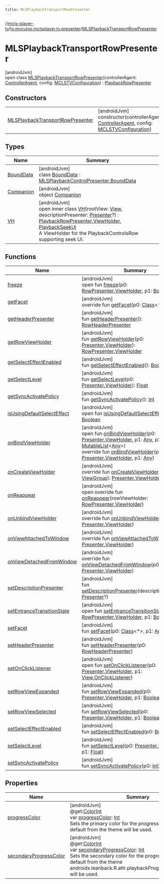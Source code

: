 ```yaml
---
title: MLSPlaybackTransportRowPresenter
---
```

//[mcls-player-tv](../../../index.html)/[tv.mycujoo.mclsplayer.tv.presenter](../index.html)/[MLSPlaybackTransportRowPresenter](index.html)



# MLSPlaybackTransportRowPresenter



[androidJvm]\
open class [MLSPlaybackTransportRowPresenter](index.html)(controllerAgent: [ControllerAgent](../../tv.mycujoo.mclsplayer.tv.controller/-controller-agent/index.html), config: [MCLSTVConfiguration](../../tv.mycujoo.mclsplayer.tv.config/-m-c-l-s-t-v-configuration/index.html)) : [PlaybackRowPresenter](https://developer.android.com/reference/kotlin/androidx/leanback/widget/PlaybackRowPresenter.html)



## Constructors


| | |
|---|---|
| [MLSPlaybackTransportRowPresenter](-m-l-s-playback-transport-row-presenter.html) | [androidJvm]<br>constructor(controllerAgent: [ControllerAgent](../../tv.mycujoo.mclsplayer.tv.controller/-controller-agent/index.html), config: [MCLSTVConfiguration](../../tv.mycujoo.mclsplayer.tv.config/-m-c-l-s-t-v-configuration/index.html)) |


## Types


| Name | Summary |
|---|---|
| [BoundData](-bound-data/index.html) | [androidJvm]<br>class [BoundData](-bound-data/index.html) : [MLSPlaybackControlPresenter.BoundData](../-m-l-s-playback-control-presenter/-bound-data/index.html) |
| [Companion](-companion/index.html) | [androidJvm]<br>object [Companion](-companion/index.html) |
| [VH](-v-h/index.html) | [androidJvm]<br>open inner class [VH](-v-h/index.html)(rootView: [View](https://developer.android.com/reference/kotlin/android/view/View.html), descriptionPresenter: [Presenter](https://developer.android.com/reference/kotlin/androidx/leanback/widget/Presenter.html)?) : [PlaybackRowPresenter.ViewHolder](https://developer.android.com/reference/kotlin/androidx/leanback/widget/PlaybackRowPresenter.ViewHolder.html), [PlaybackSeekUi](https://developer.android.com/reference/kotlin/androidx/leanback/widget/PlaybackSeekUi.html)<br>A ViewHolder for the PlaybackControlsRow supporting seek UI. |


## Functions


| Name | Summary |
|---|---|
| [freeze](index.html#-1318720813%2FFunctions%2F-1202460562) | [androidJvm]<br>open fun [freeze](index.html#-1318720813%2FFunctions%2F-1202460562)(p0: [RowPresenter.ViewHolder](https://developer.android.com/reference/kotlin/androidx/leanback/widget/RowPresenter.ViewHolder.html), p1: [Boolean](https://kotlinlang.org/api/latest/jvm/stdlib/kotlin/-boolean/index.html)) |
| [getFacet](index.html#-789590756%2FFunctions%2F-1202460562) | [androidJvm]<br>override fun [getFacet](index.html#-789590756%2FFunctions%2F-1202460562)(p0: [Class](https://developer.android.com/reference/kotlin/java/lang/Class.html)&lt;*&gt;): [Any](https://kotlinlang.org/api/latest/jvm/stdlib/kotlin/-any/index.html)? |
| [getHeaderPresenter](index.html#257261990%2FFunctions%2F-1202460562) | [androidJvm]<br>fun [getHeaderPresenter](index.html#257261990%2FFunctions%2F-1202460562)(): [RowHeaderPresenter](https://developer.android.com/reference/kotlin/androidx/leanback/widget/RowHeaderPresenter.html) |
| [getRowViewHolder](index.html#-1918726553%2FFunctions%2F-1202460562) | [androidJvm]<br>fun [getRowViewHolder](index.html#-1918726553%2FFunctions%2F-1202460562)(p0: [Presenter.ViewHolder](https://developer.android.com/reference/kotlin/androidx/leanback/widget/Presenter.ViewHolder.html)): [RowPresenter.ViewHolder](https://developer.android.com/reference/kotlin/androidx/leanback/widget/RowPresenter.ViewHolder.html) |
| [getSelectEffectEnabled](index.html#52688781%2FFunctions%2F-1202460562) | [androidJvm]<br>fun [getSelectEffectEnabled](index.html#52688781%2FFunctions%2F-1202460562)(): [Boolean](https://kotlinlang.org/api/latest/jvm/stdlib/kotlin/-boolean/index.html) |
| [getSelectLevel](index.html#-682570396%2FFunctions%2F-1202460562) | [androidJvm]<br>fun [getSelectLevel](index.html#-682570396%2FFunctions%2F-1202460562)(p0: [Presenter.ViewHolder](https://developer.android.com/reference/kotlin/androidx/leanback/widget/Presenter.ViewHolder.html)): [Float](https://kotlinlang.org/api/latest/jvm/stdlib/kotlin/-float/index.html) |
| [getSyncActivatePolicy](index.html#-934725223%2FFunctions%2F-1202460562) | [androidJvm]<br>fun [getSyncActivatePolicy](index.html#-934725223%2FFunctions%2F-1202460562)(): [Int](https://kotlinlang.org/api/latest/jvm/stdlib/kotlin/-int/index.html) |
| [isUsingDefaultSelectEffect](index.html#-1663290313%2FFunctions%2F-1202460562) | [androidJvm]<br>open fun [isUsingDefaultSelectEffect](index.html#-1663290313%2FFunctions%2F-1202460562)(): [Boolean](https://kotlinlang.org/api/latest/jvm/stdlib/kotlin/-boolean/index.html) |
| [onBindViewHolder](index.html#-1615119423%2FFunctions%2F-1202460562) | [androidJvm]<br>open fun [onBindViewHolder](index.html#-1615119423%2FFunctions%2F-1202460562)(p0: [Presenter.ViewHolder](https://developer.android.com/reference/kotlin/androidx/leanback/widget/Presenter.ViewHolder.html), p1: [Any](https://kotlinlang.org/api/latest/jvm/stdlib/kotlin/-any/index.html), p2: [MutableList](https://kotlinlang.org/api/latest/jvm/stdlib/kotlin.collections/-mutable-list/index.html)&lt;[Any](https://kotlinlang.org/api/latest/jvm/stdlib/kotlin/-any/index.html)&gt;)<br>override fun [onBindViewHolder](index.html#905561825%2FFunctions%2F-1202460562)(p0: [Presenter.ViewHolder](https://developer.android.com/reference/kotlin/androidx/leanback/widget/Presenter.ViewHolder.html), p1: [Any](https://kotlinlang.org/api/latest/jvm/stdlib/kotlin/-any/index.html)) |
| [onCreateViewHolder](index.html#1331033231%2FFunctions%2F-1202460562) | [androidJvm]<br>override fun [onCreateViewHolder](index.html#1331033231%2FFunctions%2F-1202460562)(p0: [ViewGroup](https://developer.android.com/reference/kotlin/android/view/ViewGroup.html)): [Presenter.ViewHolder](https://developer.android.com/reference/kotlin/androidx/leanback/widget/Presenter.ViewHolder.html) |
| [onReappear](on-reappear.html) | [androidJvm]<br>open override fun [onReappear](on-reappear.html)(rowViewHolder: [RowPresenter.ViewHolder](https://developer.android.com/reference/kotlin/androidx/leanback/widget/RowPresenter.ViewHolder.html)) |
| [onUnbindViewHolder](index.html#-1032564136%2FFunctions%2F-1202460562) | [androidJvm]<br>override fun [onUnbindViewHolder](index.html#-1032564136%2FFunctions%2F-1202460562)(p0: [Presenter.ViewHolder](https://developer.android.com/reference/kotlin/androidx/leanback/widget/Presenter.ViewHolder.html)) |
| [onViewAttachedToWindow](index.html#-937797307%2FFunctions%2F-1202460562) | [androidJvm]<br>override fun [onViewAttachedToWindow](index.html#-937797307%2FFunctions%2F-1202460562)(p0: [Presenter.ViewHolder](https://developer.android.com/reference/kotlin/androidx/leanback/widget/Presenter.ViewHolder.html)) |
| [onViewDetachedFromWindow](index.html#-446841022%2FFunctions%2F-1202460562) | [androidJvm]<br>override fun [onViewDetachedFromWindow](index.html#-446841022%2FFunctions%2F-1202460562)(p0: [Presenter.ViewHolder](https://developer.android.com/reference/kotlin/androidx/leanback/widget/Presenter.ViewHolder.html)) |
| [setDescriptionPresenter](set-description-presenter.html) | [androidJvm]<br>fun [setDescriptionPresenter](set-description-presenter.html)(descriptionPresenter: [Presenter](https://developer.android.com/reference/kotlin/androidx/leanback/widget/Presenter.html)?) |
| [setEntranceTransitionState](index.html#2112053280%2FFunctions%2F-1202460562) | [androidJvm]<br>open fun [setEntranceTransitionState](index.html#2112053280%2FFunctions%2F-1202460562)(p0: [RowPresenter.ViewHolder](https://developer.android.com/reference/kotlin/androidx/leanback/widget/RowPresenter.ViewHolder.html), p1: [Boolean](https://kotlinlang.org/api/latest/jvm/stdlib/kotlin/-boolean/index.html)) |
| [setFacet](index.html#-523029608%2FFunctions%2F-1202460562) | [androidJvm]<br>fun [setFacet](index.html#-523029608%2FFunctions%2F-1202460562)(p0: [Class](https://developer.android.com/reference/kotlin/java/lang/Class.html)&lt;*&gt;, p1: [Any](https://kotlinlang.org/api/latest/jvm/stdlib/kotlin/-any/index.html)) |
| [setHeaderPresenter](index.html#1632236993%2FFunctions%2F-1202460562) | [androidJvm]<br>fun [setHeaderPresenter](index.html#1632236993%2FFunctions%2F-1202460562)(p0: [RowHeaderPresenter](https://developer.android.com/reference/kotlin/androidx/leanback/widget/RowHeaderPresenter.html)) |
| [setOnClickListener](index.html#1820788726%2FFunctions%2F-1202460562) | [androidJvm]<br>open fun [setOnClickListener](index.html#1820788726%2FFunctions%2F-1202460562)(p0: [Presenter.ViewHolder](https://developer.android.com/reference/kotlin/androidx/leanback/widget/Presenter.ViewHolder.html), p1: [View.OnClickListener](https://developer.android.com/reference/kotlin/android/view/View.OnClickListener.html)) |
| [setRowViewExpanded](index.html#-1856260324%2FFunctions%2F-1202460562) | [androidJvm]<br>fun [setRowViewExpanded](index.html#-1856260324%2FFunctions%2F-1202460562)(p0: [Presenter.ViewHolder](https://developer.android.com/reference/kotlin/androidx/leanback/widget/Presenter.ViewHolder.html), p1: [Boolean](https://kotlinlang.org/api/latest/jvm/stdlib/kotlin/-boolean/index.html)) |
| [setRowViewSelected](index.html#441672314%2FFunctions%2F-1202460562) | [androidJvm]<br>fun [setRowViewSelected](index.html#441672314%2FFunctions%2F-1202460562)(p0: [Presenter.ViewHolder](https://developer.android.com/reference/kotlin/androidx/leanback/widget/Presenter.ViewHolder.html), p1: [Boolean](https://kotlinlang.org/api/latest/jvm/stdlib/kotlin/-boolean/index.html)) |
| [setSelectEffectEnabled](index.html#-592401890%2FFunctions%2F-1202460562) | [androidJvm]<br>fun [setSelectEffectEnabled](index.html#-592401890%2FFunctions%2F-1202460562)(p0: [Boolean](https://kotlinlang.org/api/latest/jvm/stdlib/kotlin/-boolean/index.html)) |
| [setSelectLevel](index.html#-1990978888%2FFunctions%2F-1202460562) | [androidJvm]<br>fun [setSelectLevel](index.html#-1990978888%2FFunctions%2F-1202460562)(p0: [Presenter.ViewHolder](https://developer.android.com/reference/kotlin/androidx/leanback/widget/Presenter.ViewHolder.html), p1: [Float](https://kotlinlang.org/api/latest/jvm/stdlib/kotlin/-float/index.html)) |
| [setSyncActivatePolicy](index.html#2000071275%2FFunctions%2F-1202460562) | [androidJvm]<br>fun [setSyncActivatePolicy](index.html#2000071275%2FFunctions%2F-1202460562)(p0: [Int](https://kotlinlang.org/api/latest/jvm/stdlib/kotlin/-int/index.html)) |


## Properties


| Name | Summary |
|---|---|
| [progressColor](progress-color.html) | [androidJvm]<br>@get:[ColorInt](https://developer.android.com/reference/kotlin/androidx/annotation/ColorInt.html)<br>var [progressColor](progress-color.html): [Int](https://kotlinlang.org/api/latest/jvm/stdlib/kotlin/-int/index.html)<br>Sets the primary color for the progress bar.  If not set, a default from the theme will be used. |
| [secondaryProgressColor](secondary-progress-color.html) | [androidJvm]<br>@get:[ColorInt](https://developer.android.com/reference/kotlin/androidx/annotation/ColorInt.html)<br>var [secondaryProgressColor](secondary-progress-color.html): [Int](https://kotlinlang.org/api/latest/jvm/stdlib/kotlin/-int/index.html)<br>Sets the secondary color for the progress bar.  If not set, a default from the theme androidx.leanback.R.attr.playbackProgressSecondaryColor will be used. |

